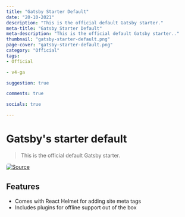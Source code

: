 ```yaml
---
title: "Gatsby Starter Default"
date: "20-10-2021"
description: "This is the official default Gatsby starter."
meta-title: "Gatsby Starter Default"
meta-description: "This is the official default Gatsby starter.."
thumbnail: "gatsby-starter-default.png"
page-cover: "gatsby-starter-default.png"
category: "Official"
tags:
- Official

- v4-ga

suggestion: true

comments: true

socials: true

---
```


# Gatsby's starter default

>This is the official default Gatsby starter.

<a  href="https://github.com/gatsbyjs/gatsby-starter-default"  alt="Source"  title="Source">


<img  alt="Source"  src="/img/github.png" style="width: auto;max-height:50px;min-height:20px;background-color: white;border-radius:5px;">
</a>

## Features

- Comes with React Helmet for adding site meta tags
- Includes plugins for offline support out of the box